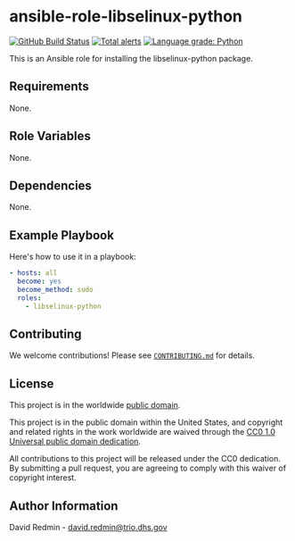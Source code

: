# ansible-role-libselinux-python #

[![GitHub Build Status](https://github.com/cisagov/ansible-role-libselinux-python/workflows/build/badge.svg)](https://github.com/cisagov/ansible-role-libselinux-python/actions)
[![Total alerts](https://img.shields.io/lgtm/alerts/g/cisagov/ansible-role-libselinux-python.svg?logo=lgtm&logoWidth=18)](https://lgtm.com/projects/g/cisagov/ansible-role-libselinux-python/alerts/)
[![Language grade: Python](https://img.shields.io/lgtm/grade/python/g/cisagov/ansible-role-libselinux-python.svg?logo=lgtm&logoWidth=18)](https://lgtm.com/projects/g/cisagov/ansible-role-libselinux-python/context:python)

This is an Ansible role for installing the libselinux-python package.

## Requirements ##

None.

## Role Variables ##

None.

## Dependencies ##

None.

## Example Playbook ##

Here's how to use it in a playbook:

```yaml
- hosts: all
  become: yes
  become_method: sudo
  roles:
    - libselinux-python
```

## Contributing ##

We welcome contributions!  Please see [`CONTRIBUTING.md`](CONTRIBUTING.md) for
details.

## License ##

This project is in the worldwide [public domain](LICENSE).

This project is in the public domain within the United States, and
copyright and related rights in the work worldwide are waived through
the [CC0 1.0 Universal public domain
dedication](https://creativecommons.org/publicdomain/zero/1.0/).

All contributions to this project will be released under the CC0
dedication. By submitting a pull request, you are agreeing to comply
with this waiver of copyright interest.

## Author Information ##

David Redmin - <david.redmin@trio.dhs.gov>
